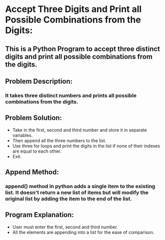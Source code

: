 #  Accept Three Digits and Print all Possible Combinations from the Digits:
## This is a Python Program to accept three distinct digits and print all possible combinations from the digits.

## Problem Description:
### It takes three distinct numbers and prints all possible combinations from the digits.

## Problem Solution:
- Take in the first, second and third number and store it in separate variables.
- Then append all the three numbers to the list.
- Use three for loops and print the digits in the list if none of their indexes are equal to each other.
- Exit.

## Append Method:
### append() method in python adds a single item to the existing list. It doesn't return a new list of items but will modify the original list by adding the item to the end of the list.

## Program Explanation:
- User must enter the first, second and third number.
- All the elements are appending into a list for the ease of comparison.
